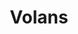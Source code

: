 ---
title: "Volans"
hashtag: volans
borders:
  - Carina
  - Chamaeleon 
  - Dorado
  - Mensa
  - Pictor
tags:
  - Flying Fish
  - Constellation
---